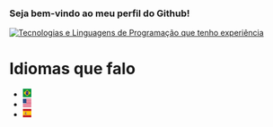 ### Seja bem-vindo ao meu perfil do Github!

[![Tecnologias e Linguagens de Programação que tenho experiência](https://skillicons.dev/icons?i=aws,gcp,azure,react,vue,flutter,php,c,cpp,bootstrap,express,flask,java,js,ts,jquery,kotlin,laravel,nextjs,nodejs,nuxtjs,raspberrypi,ruby,sass,rust,tailwind,vscode)](https://skillicons.dev)

# Idiomas que falo
<div>
<ul>
<li> <img src="./assets/br-flag.webp" width="15" height="15"></li>
<li> <img src="./assets/usa-flag.webp" width="15" height="15"></li>
<li> <img src="./assets/es-flag.webp" width="15" height="15"></li>
</ul>
</div>
